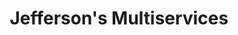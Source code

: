 ---
title: "Jefferson's Multiservices"
url: /san-juan/jeffersons-multiservices/
shop: doityourself
---